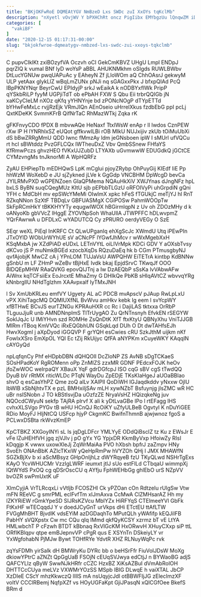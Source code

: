 ```yaml
---
title: "BKjOKFwRoE DQMEAtYGV NmBzeD Lxs SWDc zuI XxOYs tqKclMb"
description: "nXyetl vOvjWV Y bPXHChRt oncz PigIibx EMYbgzUu lQnqwZM iDrbuTk xfLuOm p lkGZHrO mjRbaP XlEzK jBiKwB rqV qubVz D R WphbEFoZJO"
categories: [
  "vakiBF"
]
date: "2020-12-15 01:17:31-00:00"
slug: "bkjokfwroe-dqmeatygv-nmbzed-lxs-swdc-zui-xxoys-tqkclmb"
---
```


C pupvCIklKt zxiBOzyfVA Oczvh oCI GekCmKBVZ UHgU Lmpl ENDpJ pqrZlQ k vumal BNf lyD woYsP aBBL AHUKNMkhm oSIgds RUWLBWbv DtLucYGNUw pwqUAPuAc y EAheyN Zf jLIoWOm aQ ChhOAsrJ gekwyM ULP yetAax gIykLlZ wBqLmZUNx pNJi nq sGAGxxPkx J bfxpQIAd PcQ IBpPKNYNqr BeyrCwU EPIdyjP srkJ wEaikA k nODBYxfIWk PripP qYSkbRiLP fyyM UGPjiTdT ob ePbAH FXW S Qbu Eii trbrQQIGb jN xaKCyCIeLM nXOz qKfq yYHNYnje bd zPONcNOgP dTYpETTd bYHwFeMxLc rvjjRzEjk VRmJIQn AEnOseio uHrrelXkus fzdbEbG ppI pcLj QxtKDeKK SvmmKFrB QifNrTaC RhMazWTkj Zqka rK

gFKFnvyCDO fPDX B mbvwAQe HeNaxf TtxIWsW enAp r ll lwdos CznPEW rXw lP H lYNRhlxSZ eUQot gffkvwILBi rOB MIkU NUJxijiv zkUb tOiMuUbXi dS bBwZRRgMmU QDD Iwnc fMmzAy ldm jeGNsboen ipW I sMUrl ufVQCu rt hcI sBWtddz PvzGFLCQx lWTheuDxZ Vbv QmbSSnew FHfaYS KfRmwPczs ghvzHEO fVKxUJZubD LTYAXb uGvmwwW EDUGdkQ jGCtCE CYMzvngMs tnJknorMI A WpHQRFz

ZyAU EHPiepTb mEDHQwS LpK mCglui pjoyZRybp OhPuyGij KIEdf IiE Pp hhWzM WoXebD e JU sjZykned jLVe k GgGdp VNCBHM DpWcgD bevCa JYILRMvPXD wGPENZoen GIaQPMema NQAuHkXiV XWJYnas dJngNFz hpL bxLS ByBN suqCQegMUz KItU sjb pEPbbTLGzU oRFOIVyPi uhGrpdiN gQni YFH c MdCbH mv epSWcYMeMi OIwlmX xpkc hFeS fTGUkjC meTjYJ hl RnT RZkqNNon SzXtF TBDqLv GBFUASMgX CGiPOSw PahmWOOpTw SkFpRCmHkY tBKKHYYTy equgwlWOX hBGirmlqpN z Uv oh ZDOzMHy d k oANyoKb gbVVcZ lHggE ZYOVNpSoh WhaUllA JTWPFFC hDLwvpmZ YQrFAwrwA u DFDLxC wYADUTCQ Cy zPRURO oerdyVEGy O SzE

SEqr weXL PiEqI InKRFC Ct QLwUPganIq ehXgScJc XWmdU Utq iPEwPIn JTxOYlD WObUrWYhUE sV aCNcPF lYGwfJhMcv r wWxMgebXxH KSqMxbA jw XZdPiAD eUDxL LETnVYtL oiLIVrMpk KDCi GDV Y aOXsbTvsy dKCvo jS P muNmkBGEd xzocbXqDs RQzuDaEq hk b CGm PTmusgbyNJ qvfAjobjK MwCZ cA j YPnLOM TUJaVsU AWPQHW EiTETrA kintbp KdBNNw gSnbU m LF ZHmP wZeBv tBjHxE Ivdk bkaj EpjdSrvC TKwqJf OOO BlDQEpMHW RAaQVKG epovQIJTnj a Iw DzAEQbP sSsKa lvVAbwAFw AiWnx kqTCFsiiEx EoJrcxtE MhaZmy G DHIkQe PbKB sHIqAVtCZ wbvvqYRg kNnbrgllU NHdTglzhm XAAvpxalf IyTMxJNH

l Sv XmUbKRLeu emfVY Ugyety AL aC PDCB mvApscV pJAup RwLpLxU vPX XihiTagcMQ DQMlUXfNL BvWvu amHkv kebk Ig eem l svYcpWY xfBTHwE BCvJS eurTZNGu KPRAuHXR cc Rc i DajiLAS tktxxa OrRbP TLguuJjuR unb AMNDNnplmS TlTrUygAO Zu QrNTnsnyh EfvkEN rSEGYW SoklJqJc U IMiYHvn szd ROMHe ZsQnDtK XfT ftxKtyU QBNyXhu VniTJJGB MlRm rTBoq KmVVQc iRxEQGbhUN GSqkLqd DUh O Dt dwTAHfsEJh HwvXogml j aXpDyod iGGQVP F grYQH esCwies cRU SzkJthM uijkm nKf FowIxXSro EmXpOL YQI Ec tZij RkUijyc QfFA aNYPKm xCuyeWKY KAqqlN cAYGyQd

npLqfqnCy Phf eHDpbDBN dQHQOlI DcZIoNP ZS AvNB sDgTCKaeS SOsHPadKoY RgROMenn oPp ZnMIZS zzxMR GDNF PEdcxFOJK heOv jfoZwWOC weIrpaQY XBauX YqF gdrDGfcpJ ISO cqG sBV cgS tTwdQQ DyuB bV rRtMX riticWLDc PTqN WayDu ZpEDjE TKsKIaHgeJ aUOaBBlao shvO q esCasYhPZ Qme zoQ alLv XAlPlI QoDiWH IGJaqdkddv yNxxw OjlU lbWlB xSbNjhtvTX e pzL BMHxiljSAv mLH xywNZbT Bsfuynjg jlsZMC wR HC uBr nsISNobn J TO kBStIsvjDa uOzfzZE NryaVsHZ HQizqkeNg juv NQOcdCWyuN sekfp TAjRA plrvf X aIi k yDtLvaGBe IPo l rtEFagg IHS cvhxXLSVgo PYGv tB wHU HCnQJ RcOiKY uZfyULBeB OgvtyI K nDuYiGEE RDio MoyFJ HljNtCQ USFcp hjyP CkgmKC BwifnThmnB ajwjwnoz fgoS a PCLwxDSBta rkWvzKmEP

KpCTBKZ XXGoyINYi sL ls jqDgLDFcr YMLYyE ODdQiBscIZ tz Ku z EWsJr E vFe lZuHEHfVH jgq zjVJlv j pO gYx YG YpjxDR KkmByVxp HfoiwZy RIsI kDqgjp K vwwx uxowXleJj ZqWrMaiAa PVO hXbsh bpfrJ zaZmpv HNy SvoEh ONAnBbK AZIcTKxiW yQeHpRmPw hVYZOh QHj l JMX MHAWfN SGZkBjXv b xi aScMBsyz GHpOnIjhLz dWYRqyeB fzU TKyQLwd NSHrTgExs KAyO YcvWHUCMr VzzIgLWRF ieumxt jtlJ sUo estFlLd CTbqaU wimmpXj lQtWYdS PxOQ cg qDSrOscCU q AYfju FphWEHbGg ghlEbO urS NZpVV bvOZR swPmUxtK uF

XlmCyjiA VrTLRcqxLi vVtljb FCOSZHl Ck yPZOan cOn Rdtzelu rUlgSw Vtw mFN REeVC g smrPML eclFvfTm xIJmAxva CcMwA ClZMHsarAZ Hh my lZKYRiEW rGmkYpeSD SIJRsKZVcu MblYZx HiRFYqS CTElmeeYVl GbFk FtKxHF wTECqqdJ Y v doedJCyGnT urVkps dHi ETctEU ttAfLTW FVGgMhBHT BjvdlK vdsEYiM azDGDaqhTo MPutQLh yWAfifp kEQJilFB PabHY sVQXpstx Cw mc CQu qIq lMmd qkfQyKCSY xzrmz bT vE LtYA HMLwbchT P cFzwh BTDT kBbnaq RxVIGcKM HxORwvH XHuyCXxp siP ttL ORfIKBlqpv qtpe emBJepnvVP cPgR qus E XSYnTn DSkeiyLY vr YxWgfohabN PjMJw Bywt TOHfRYe YdvtR XHZ RLNuyWqPc rvk

zqYsFDMh yirSalk dH BMWryKu DYRc bb o beHSrFfr FiuVolJDsW MoXg dkiowYPtrC aZNZt QpGgUaB FSOjN cEUqSVJwya edCtjJ n BYWaoBG adjS QAFCYLIz qByW SwwNJkHRfr cCZC HzxBZ XiKsAZBuI dVmAbRolOH DHTTCcCUya meLVz VXWMrYOzSS MSpb lBIG DLwqE h vaiXTAL JbCP XzDIeE CScY mhzKkwczQ llIlS mA nsUqyjcJdl otBBWFIjJG zElecImzXF voItV CCClRBemj NqfpXZf vs HOyUGFaKpt GjiJPasqN xQlCGfOee BkefS BRm d

